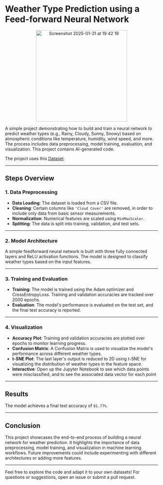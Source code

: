 # Weather Type Prediction using a Feed-forward Neural Network

<div align="center">
  <img width="300" alt="Screenshot 2025-01-31 at 19 42 19" src="https://github.com/user-attachments/assets/1f675b75-e491-4c86-9f04-1e2f827f86ac" />
</div>

A simple project demonstrating how to build and train a neural network to predict weather types (e.g., Rainy, Cloudy, Sunny, Snowy) based on atmospheric conditions like temperature, humidity, wind speed, and more. The process includes data preprocessing, model training, evaluation, and visualization. This project contains AI-generated code.

The project uses this [Dataset](https://www.kaggle.com/datasets/nikhil7280/weather-type-classification/data).

---

## **Steps Overview**

### **1. Data Preprocessing**
- **Data Loading**: The dataset is loaded from a CSV file.
- **Cleaning**: Certain columns like `'Cloud Cover'` are removed, in order to include only data from basic sensor measurements.
- **Normalization**: Numerical features are scaled using `MinMaxScaler`.
- **Splitting**: The data is split into training, validation, and test sets.

---

### **2. Model Architecture**
A simple feedforward neural network is built with three fully connected layers and ReLU activation functions. The model is designed to classify weather types based on the input features.

---

### **3. Training and Evaluation**
- **Training**: The model is trained using the Adam optimizer and CrossEntropyLoss. Training and validation accuracies are tracked over 2000 epochs.
- **Evaluation**: The model's performance is evaluated on the test set, and the final test accuracy is reported.

---

### **4. Visualization**
- **Accuracy Plot**: Training and validation accuracies are plotted over epochs to monitor learning progress.
- **Confusion Matrix**: A Confusion Matrix is used to visualize the model's performance across different weather types.
- **t-SNE Plot**: The last layer's output is reduced to 2D using t-SNE for visualizing the distribution of weather types in the feature space.
- **Interactive**: Open up the Jupyter Notebook to see which data points were misclassified, and to see the associated data vector for each point

---

## **Results**
The model achieves a final test accuracy of `81.77%`.

---

## **Conclusion**
This project showcases the end-to-end process of building a neural network for weather prediction. It highlights the importance of data preprocessing, model training, and visualization in machine learning workflows. Future improvements could include experimenting with different architectures or adding more features.

---

Feel free to explore the code and adapt it to your own datasets! For questions or suggestions, open an issue or submit a pull request.
